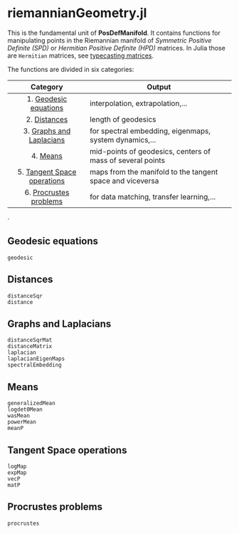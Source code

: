 # riemannianGeometry.jl

This is the fundamental unit of **PosDefManifold**. It contains functions
for manipulating points in the Riemannian manifold of
*Symmetric Positive Definite (SPD)* or *Hermitian Positive Definite (HPD)* matrices. In Julia those are `Hermitian` matrices, see [typecasting matrices](@ref).

The functions are divided in six categories:

| Category  | Output |
|:----------:| ----------- |
| 1. [Geodesic equations](@ref) | interpolation, extrapolation,... |
| 2. [Distances](@ref) | length of geodesics |
| 3. [Graphs and Laplacians](@ref) | for spectral embedding, eigenmaps, system dynamics,...|
| 4. [Means](@ref) | mid-points of geodesics, centers of mass of several points |
| 5. [Tangent Space operations](@ref) | maps from the manifold to the tangent space and viceversa |
| 6. [Procrustes problems](@ref) | for data matching, transfer learning,...|

⋅

## Geodesic equations

```@docs
geodesic
```

## Distances

```@docs
distanceSqr
distance
```

## Graphs and Laplacians
```@docs
distanceSqrMat
distanceMatrix
laplacian
laplacianEigenMaps
spectralEmbedding
```

## Means
```@docs
generalizedMean
logdet0Mean
wasMean
powerMean
meanP
```

## Tangent Space operations
```@docs
logMap
expMap
vecP
matP
```

## Procrustes problems
```@docs
procrustes
```
